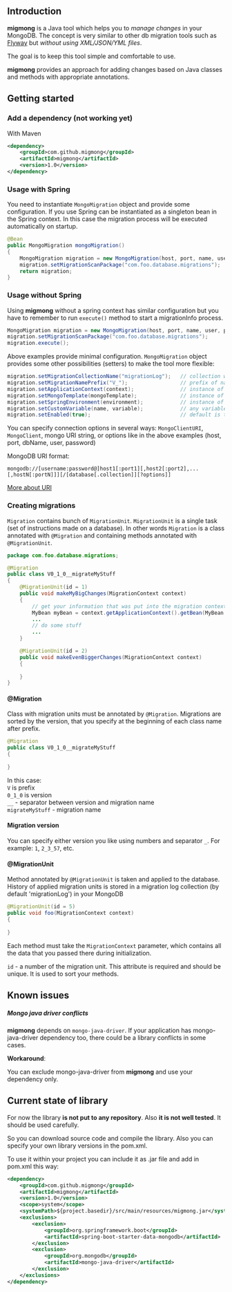 
## Introduction

**migmong** is a Java tool which helps you to *manage changes* in your MongoDB.
The concept is very similar to other db migration tools such as [Flyway](http://flywaydb.org) but *without using XML/JSON/YML files*.

The goal is to keep this tool simple and comfortable to use.


**migmong** provides an approach for adding changes based on Java classes and methods with appropriate annotations.

## Getting started

### Add a dependency (not working yet)

With Maven
```xml
<dependency>
    <groupId>com.github.migmong</groupId>
    <artifactId>migmong</artifactId>
    <version>1.0</version>
</dependency>
```


### Usage with Spring

You need to instantiate `MongoMigration` object and provide some configuration.
If you use Spring can be instantiated as a singleton bean in the Spring context. 
In this case the migration process will be executed automatically on startup.

```java
@Bean
public MongoMigration mongoMigration()
{
    MongoMigration migration = new MongoMigration(host, port, name, user, password);
    migration.setMigrationScanPackage("com.foo.database.migrations");
    return migration;
}
```


### Usage without Spring
Using **migmong** without a spring context has similar configuration but you have to remember to run `execute()` method to start a migrationInfo process.

```java
MongoMigration migration = new MongoMigration(host, port, name, user, password);
migration.setMigrationScanPackage("com.foo.database.migrations");
migration.execute();
```

Above examples provide minimal configuration. `MongoMigration` object provides some other possibilities (setters) to make the tool more flexible:

```java
migration.setMigrationCollectionName("migrationLog");   // collection with applied change sets
migration.setMigrationNamePrefix("V_");                 // prefix of names of all migrations, default is 'V'
migration.setApplicationContext(context);               // instance of Spring application context to get your beans
migration.setMongoTemplate(mongoTemplate);              // instance of Spring MongoTemplate
migration.setSpringEnvironment(environment);            // instance of Spring Environment
migration.setCustomVariable(name, variable);            // any variable you want to have during the migration process
migration.setEnabled(true);                             // default is true, migrationInfo won't start if set to false
```

You can specify connection options in several ways: `MongoClientURI`, `MongoClient`, mongo URI string, or options like in the above examples (host, port, dbName, user, password)


MongoDB URI format:
```
mongodb://[username:password@]host1[:port1][,host2[:port2],...[,hostN[:portN]]][/[database[.collection]][?options]]
```
[More about URI](http://mongodb.github.io/mongo-java-driver/3.5/javadoc/)


### Creating migrations

`Migration` contains bunch of `MigrationUnit`. `MigrationUnit` is a single task (set of instructions made on a database). In other words `Migration` is a class annotated with `@Migration` and containing methods annotated with `@MigrationUnit`.

```java 
package com.foo.database.migrations;

@Migration
public class V0_1_0__migrateMyStuff
{
    @MigrationUnit(id = 1)
    public void makeMyBigChanges(MigrationContext context)
    {
        // get your information that was put into the migration context
        MyBean myBean = context.getApplicationContext().getBean(MyBean.class);
        ...
        // do some stuff
        ... 
    }

    @MigrationUnit(id = 2)
    public void makeEvenBiggerChanges(MigrationContext context)
    {
        
    }
}
```

#### @Migration

Class with migration units must be annotated by `@Migration`. Migrations are sorted by the version, that you specify at the beginning of each class name after prefix.
```java
@Migration
public class V0_1_0__migrateMyStuff
{
    
}
```
In this case:  
`V` is prefix  
`0_1_0` is version  
`__` - separator between version and migration name  
`migrateMyStuff` - migration name

#### Migration version

You can specify either version you like using numbers and separator `_`. For example: `1`, `2_3_57`, etc.

#### @MigrationUnit

Method annotated by `@MigrationUnit` is taken and applied to the database. History of applied migration units is stored in a migration log collection (by default 'migrationLog') in your MongoDB

```java
@MigrationUnit(id = 5)
public void foo(MigrationContext context)
{
    
}
```
Each method must take the `MigrationContext` parameter, which contains all the data that you passed there during initialization.

`id` - a number of the migration unit. This attribute is required and should be unique. It is used to sort your methods.

## Known issues

##### Mongo java driver conflicts

**migmong** depends on `mongo-java-driver`. If your application has mongo-java-driver dependency too, there could be a library conflicts in some cases.

**Workaround**:

You can exclude mongo-java-driver from **migmong** and use your dependency only. 

## Current state of library

For now the library **is not put to any repository**. Also **it is not well tested**. It should be used carefully.

So you can download source code and compile the library. Also you can specify your own library versions in the pom.xml.

To use it within your project you can include it as .jar file and add in pom.xml this way:

```xml
<dependency>
    <groupId>com.github.migmong</groupId>
    <artifactId>migmong</artifactId>
    <version>1.0</version>
    <scope>system</scope>
    <systemPath>${project.basedir}/src/main/resources/migmong.jar</systemPath>
    <exclusions>
        <exclusion>
            <groupId>org.springframework.boot</groupId>
            <artifactId>spring-boot-starter-data-mongodb</artifactId>
        </exclusion>
        <exclusion>
            <groupId>org.mongodb</groupId>
            <artifactId>mongo-java-driver</artifactId>
        </exclusion>
    </exclusions>
</dependency>
```